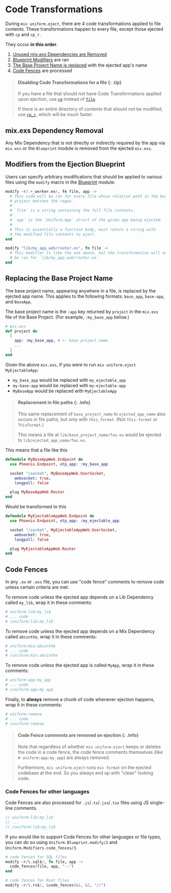 # Code Transformations

During `mix uniform.eject`, there are 4 code transformations applied to file
contents.  These transformations happen to every file, except those ejected
with `cp` and `cp_r`.

They occur **in this order**.

1. [Unused mix.exs Dependencies are Removed](#mix-exs-dependency-removal)
2. [Blueprint Modifiers](#modifiers-from-the-ejection-blueprint) are ran
3. [The Base Project Name is replaced](#replacing-the-base-project-name) with the ejected app's name
4. [Code Fences](#code-fences) are processed

> #### Disabling Code Transformations for a file {: .tip}
>
> If you have a file that should not have Code Transformations applied upon
> ejection, use [`cp`](Uniform.Blueprint.html#cp/2) instead of
> [`file`](Uniform.Blueprint.html#file/2).
>
> If there is an entire directory of contents that should not be modified, use
> [`cp_r`](Uniform.Blueprint.html#cp_r/2), which will be much faster.

## mix.exs Dependency Removal

Any Mix Dependency that is not directly or indirectly required by the app via
`mix.exs` or the `Blueprint` module is removed from the ejected `mix.exs`.

## Modifiers from the Ejection Blueprint

Users can specify arbitrary modifications that should be applied to various
files using the `modify` macro in the [Blueprint](`Uniform.Blueprint`) module:

```elixir
modify ~r/.+_worker.ex/, fn file, app ->
  # This code will be ran for every file whose relative path in the base
  # project matches the regex.
  #
  # `file` is a string containing the full file contents.
  #
  # `app` is the `Uniform.App` struct of the given app being ejected.
  #
  # This is essentially a function body, must return a string with
  # the modified file contents to eject.
end

modify "lib/my_app_web/router.ex", fn file ->
  # This modifier is like the one above, but the transformation will only
  # be ran for `lib/my_app_web/router.ex`.
end
```

## Replacing the Base Project Name

The base project name, appearing anywhere in a file, is replaced by the ejected
app name. This applies to the following formats: `base_app`, `base-app`, and
`BaseApp`.

The base project name is the `:app` key returned by `project` in the `mix.exs`
file of the Base Project. (For example, `:my_base_app` below.)

```elixir
# mix.exs
def project do
  [
    app: :my_base_app, # <- base project name
    ...
  ]
end
```

Given the above `mix.exs`, if you were to run `mix uniform.eject MyEjectableApp`:

- `my_base_app` would be replaced with `my_ejectable_app`
- `my-base-app` would be replaced with `my-ejectable-app`
- `MyBaseApp` would be replaced with `MyEjectableApp`

> #### Replacement in file paths {: .info}
>
> This same replacement of `base_project_name` to `ejected_app_name` also
> occurs in file paths, but only with `this_format`. (Not `this-format` or
> `ThisFormat`.)
>
> This means a file at `lib/base_project_name/foo.ex` would be ejected to
> `lib/ejected_app_name/foo.ex`.

This means that a file like this

```elixir
defmodule MyBaseAppWeb.Endpoint do
  use Phoenix.Endpoint, otp_app: :my_base_app

  socket "/socket", MyBaseAppWeb.UserSocket,
    websocket: true,
    longpoll: false

  plug MyBaseAppWeb.Router
end
```

Would be transformed to this

```elixir
defmodule MyEjectableAppWeb.Endpoint do
  use Phoenix.Endpoint, otp_app: :my_ejectable_app

  socket "/socket", MyEjectableAppWeb.UserSocket,
    websocket: true,
    longpoll: false

  plug MyEjectableAppWeb.Router
end
```

## Code Fences

In any `.ex` or `.exs` file, you can use "code fence" comments to remove code
unless certain criteria are met.

To remove code unless the ejected app depends on a Lib Dependency called
`my_lib`, wrap it in these comments:

```elixir
# uniform:lib:my_lib
# ... code
# /uniform:lib:my_lib
```

To remove code unless the ejected app depends on a Mix Dependency called
`absinthe`, wrap it in these comments:

```elixir
# uniform:mix:absinthe
# ... code
# /uniform:mix:absinthe
```

To remove code unless the ejected app is called `MyApp`, wrap it in these
comments:

```elixir
# uniform:app:my_app
# ... code
# /uniform:app:my_app
```

Finally, to **always** remove a chunk of code whenever ejection happens, wrap
it in these comments:

```elixir
# uniform:remove
# ... code
# /uniform:remove
```

> #### Code Fence comments are removed on ejection {: .info}
>
> Note that regardless of whether `mix uniform.eject` keeps or deletes the code in a
> code fence, the code fence comments themselves (like `# uniform:app:my_app`)
> are always removed.
>
> Furthermore, `mix uniform.eject` runs `mix format` on the ejected codebase at
> the end. So you always end up with "clean" looking code.

### Code Fences for other languages

Code Fences are also processed for `.js`/`.ts`/`.jsx`/`.tsx` files using JS
single-line comments.

```js
// uniform:lib:my_lib
// ...
// /uniform:lib:my_lib
```

If you would like to support Code Fences for other languages or file types, you
can do so using `Uniform.Blueprint.modify/2` and
`Uniform.Modifiers.code_fences/3`.

```elixir
# code fences for SQL files
modify ~r/\.sql$/, fn file, app ->
  code_fences(file, app, "--")
end

# code fences for Rust files
modify ~r/\.rs$/, &code_fences(&1, &2, "//")
```
